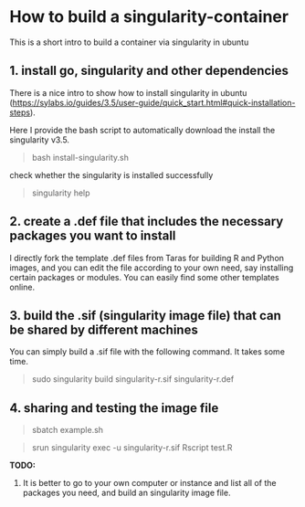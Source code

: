 # How to build a singularity-container

This is a short intro to build a container via singularity in ubuntu

## 1. install go, singularity and other dependencies

There is a nice intro to show how to install singularity in ubuntu (https://sylabs.io/guides/3.5/user-guide/quick_start.html#quick-installation-steps).

Here I provide the bash script to automatically download the install the singularity v3.5.

> bash install-singularity.sh

check whether the singularity is installed successfully

> singularity help


## 2. create a .def file that includes the necessary packages you want to install

I directly fork the template .def files from Taras for building R and Python images, and you can edit the file according to your own need, say installing certain packages or modules. You can easily find some other templates online.


## 3. build the .sif (singularity image file) that can be shared by different machines

You can simply build a .sif file with the following command. It takes some time.

> sudo singularity build singularity-r.sif singularity-r.def

## 4. sharing and testing the image file

> sbatch example.sh

> srun singularity exec -u singularity-r.sif Rscript test.R


**TODO:**

1. It is better to go to your own computer or instance and list all of the packages you need, and build an singularity image file.

